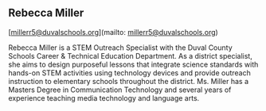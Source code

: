 ## Rebecca Miller[millerr5@duvalschools.org](mailto: millerr5@duvalschools.org)Rebecca Miller is a STEM Outreach Specialist with the Duval County Schools Career & Technical Education Department. As a district specialist, she aims to design purposeful lessons that integrate science standards with hands-on STEM activities using technology devices and provide outreach instruction to elementary schools throughout the district. Ms. Miller has a Masters Degree in Communication Technology and several years of experience teaching media technology and language arts. 